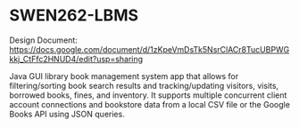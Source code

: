 # SWEN262-LBMS

Design Document: https://docs.google.com/document/d/1zKpeVmDsTk5NsrClACr8TucUBPWGkkj_CtFfc2HNUD4/edit?usp=sharing

Java GUI library book management system app that allows for filtering/sorting book search results and tracking/updating visitors, visits, borrowed books, fines, and inventory. It supports multiple concurrent client account connections and bookstore data from a local CSV file or the Google Books API using JSON queries.


